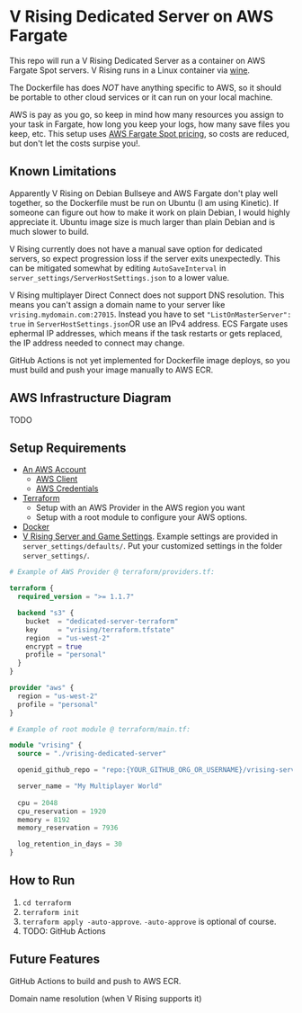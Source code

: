 # V Rising Dedicated Server on AWS Fargate

This repo will run a V Rising Dedicated Server as a container on AWS Fargate Spot servers. V Rising runs in a Linux container via [wine](https://www.winehq.org/).

The Dockerfile has does *NOT* have anything specific to AWS, so it should be portable to other cloud services or it can run on your local machine.

AWS is pay as you go, so keep in mind how many resources you assign to your task in Fargate, how long you keep your logs, how many save files you keep, etc. This setup uses [AWS Fargate Spot pricing](https://aws.amazon.com/fargate/pricing/), so costs are reduced, but don't let the costs surpise you!.

## Known Limitations

Apparently V Rising on Debian Bullseye and AWS Fargate don't play well together, so the Dockerfile must be run on Ubuntu (I am using Kinetic). If someone can figure out how to make it work on plain Debian, I would highly appreciate it. Ubuntu image size is much larger than plain Debian and is much slower to build.

V Rising currently does not have a manual save option for dedicated servers, so expect progression loss if the server exits unexpectedly. This can be mitigated somewhat by editing `AutoSaveInterval` in `server_settings/ServerHostSettings.json` to a lower value.

V Rising multiplayer Direct Connect does not support DNS resolution. This means you can't assign a domain name to your server like `vrising.mydomain.com:27015`. Instead you have to set `"ListOnMasterServer": true` in `ServerHostSettings.json`OR use an IPv4 address. ECS Fargate uses ephermal IP addresses, which means if the task restarts or gets replaced, the IP address needed to connect may change.

GitHub Actions is not yet implemented for Dockerfile image deploys, so you must build and push your image manually to AWS ECR.

## AWS Infrastructure Diagram

TODO

## Setup Requirements

- [An AWS Account](https://aws.amazon.com/premiumsupport/knowledge-center/create-and-activate-aws-account/)
  - [AWS Client](https://docs.aws.amazon.com/cli/latest/userguide/getting-started-install.html)
  - [AWS Credentials](https://docs.aws.amazon.com/cli/latest/userguide/cli-chap-configure.html) 
- [Terraform](https://learn.hashicorp.com/tutorials/terraform/install-cli)
  - Setup with an AWS Provider in the AWS region you want
  - Setup with a root module to configure your AWS options.
- [Docker](https://docs.docker.com/get-docker/)
- [V Rising Server and Game Settings](https://github.com/StunlockStudios/vrising-dedicated-server-instructions). Example settings are provided in `server_settings/defaults/`. Put your customized settings in the folder `server_settings/`.

```terraform
# Example of AWS Provider @ terraform/providers.tf:

terraform {
  required_version = ">= 1.1.7"

  backend "s3" {
    bucket  = "dedicated-server-terraform"
    key     = "vrising/terraform.tfstate"
    region  = "us-west-2"
    encrypt = true
    profile = "personal"
  }
}

provider "aws" {
  region = "us-west-2"
  profile = "personal"
}
```

```terraform
# Example of root module @ terraform/main.tf:

module "vrising" {
  source = "./vrising-dedicated-server"

  openid_github_repo = "repo:{YOUR_GITHUB_ORG_OR_USERNAME}/vrising-server:*"

  server_name = "My Multiplayer World"
  
  cpu = 2048
  cpu_reservation = 1920
  memory = 8192
  memory_reservation = 7936

  log_retention_in_days = 30
}
```

## How to Run

1. `cd terraform`
2. `terraform init`
3. `terraform apply -auto-approve`. `-auto-approve` is optional of course.
4. TODO: GitHub Actions


## Future Features

GitHub Actions to build and push to AWS ECR.

Domain name resolution (when V Rising supports it)



